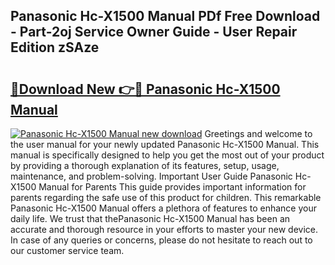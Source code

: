 ## Panasonic Hc-X1500 Manual PDf Free Download - Part-2oj Service Owner Guide - User Repair Edition zSAze

# <h2><a href="http://cf17315.oget.top/?id=Panasonic+Hc-X1500+Manual">🔗Download New 👉🔴 Panasonic Hc-X1500 Manual</a></h2>

[![Panasonic Hc-X1500 Manual new download](https://i.imgur.com/5g1atiW.png)](http://cf17315.oget.top/?id=Panasonic+Hc-X1500+Manual)
Greetings and welcome to the user manual for your newly updated Panasonic Hc-X1500 Manual. This manual is specifically designed to help you get the most out of your product by providing a thorough explanation of its features, setup, usage, maintenance, and problem-solving. Important User Guide Panasonic Hc-X1500 Manual for Parents This guide provides important information for parents regarding the safe use of this product for children. This remarkable Panasonic Hc-X1500 Manual offers a plethora of features to enhance your daily life. We trust that thePanasonic Hc-X1500 Manual has been an accurate and thorough resource in your efforts to master your new device. In case of any queries or concerns, please do not hesitate to reach out to our customer service team.
